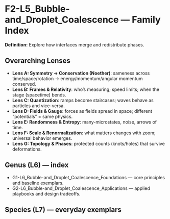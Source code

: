 # F2-L5_Bubble-and_Droplet_Coalescence — Family Index
**Definition:** Explore how interfaces merge and redistribute phases.

## Overarching Lenses

- **Lens A: Symmetry -> Conservation (Noether)**: sameness across time/space/rotation → energy/momentum/angular momentum conserved.
- **Lens B: Frames & Relativity**: who’s measuring; speed limits; when the stage (spacetime) bends.
- **Lens C: Quantization**: ramps become staircases; waves behave as particles and vice-versa.
- **Lens D: Fields & Gauge**: forces as fields spread in space; different “potentials” = same physics.
- **Lens E: Randomness & Entropy**: many-microstates, noise, arrows of time.
- **Lens F: Scale & Renormalization**: what matters changes with zoom; universal behavior emerges.
- **Lens G: Topology & Phases**: protected counts (knots/holes) that survive deformations.

## Genus (L6) — index
- G1-L6_Bubble-and_Droplet_Coalescence_Foundations — core principles and baseline exemplars.
- G2-L6_Bubble-and_Droplet_Coalescence_Applications — applied playbooks and design tradeoffs.

## Species (L7) — everyday exemplars
